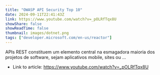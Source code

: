 ```yaml
---
title: "OWASP API Security Top 10"
date: 2024-09-11T22:41:43Z
link: https://www.youtube.com/watch?v=_pOLRfTqx8U
showShare: false
showReadTime: false
thumbnail: images/dotnet.png
tags: ["developer.microsoft.com/en-us/reactor"]
---
```

APIs REST constituem um elemento central na esmagadora maioria dos projetos de software, sejam aplicativos mobile, sites ou ...

- Link to article: https://www.youtube.com/watch?v=_pOLRfTqx8U
